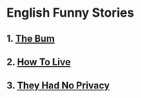 # English Funny Stories

## 1. [The Bum](./the-bum.md)
## 2. [How To Live](./how-to-live.md)
## 3. [They Had No Privacy](./they-had-no-privacy.md)
